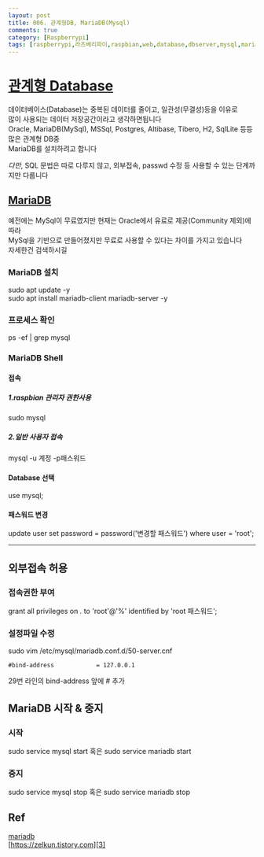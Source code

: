 ```yaml
---
layout: post
title: 006. 관계형DB, MariaDB(Mysql)
comments: true
category: [Raspberrypi]
tags: [raspberrypi,라즈베리파이,raspbian,web,database,dbserver,mysql,mariadb]
---
```


# [관계형 Database][1]

데이터베이스(Database)는 중복된 데이터를 줄이고, 일관성(무결성)등을 이유로   
많이 사용되는 데이터 저장공간이라고 생각하면됩니다   
Oracle, MariaDB(MySql), MSSql, Postgres, Altibase, Tibero, H2, SqlLite 등등 많은 관계형 DB중   
MariaDB를 설치하려고 합니다   

_다만_, SQL 문법은 따로 다루지 않고, 외부접속, passwd 수정 등 사용할 수 있는 단계까지만 다룹니다


## [MariaDB][2]

예전에는 MySql이 무료였지만 현재는 Oracle에서 유료로 제공(Community 제외)에 따라   
MySql을 기반으로 만들어졌지만 무료로 사용할 수 있다는 차이를 가지고 있습니다   
자세한건 검색하시길

### MariaDB 설치

  sudo apt update -y   
  sudo apt install mariadb-client mariadb-server -y   

### 프로세스 확인

  ps -ef \| grep mysql

### MariaDB Shell

#### 접속 

##### 1.raspbian 관리자 권한사용

  sudo mysql   

##### 2.일반 사용자 접속

  mysql -u 계정 -p패스워드

#### Database 선택

  use mysql;

#### 패스워드 변경

  update user set password = password('변경할 패스워드') where user = 'root';

---

## 외부접속 허용

### 접속권한 부여

  grant all privileges on *.* to 'root'@'%' identified by 'root 패스워드';


### 설정파일 수정

sudo vim /etc/mysql/mariadb.conf.d/50-server.cnf 

<pre><code>#bind-address            = 127.0.0.1</code></pre>
29번 라인의 bind-address 앞에 # 추가

## MariaDB 시작 & 중지

### 시작
sudo service mysql start 혹은 sudo service mariadb start

### 중지
sudo service mysql stop 혹은 sudo service mariadb stop

## Ref

[mariadb][2]   
[https://zelkun.tistory.com][3]


[1]: https://ko.wikipedia.org/wiki/%EA%B4%80%EA%B3%84%ED%98%95_%EB%8D%B0%EC%9D%B4%ED%84%B0%EB%B2%A0%EC%9D%B4%EC%8A%A4
[2]: https://mariadb.org/
[3]: https://zelkun.tistory.com/entry/042-Raspberry-Pi-라즈베리파이-mysql10138-MariaDB-0deb9u1-재설치-Raspberry-pi-reinstall-mysql
